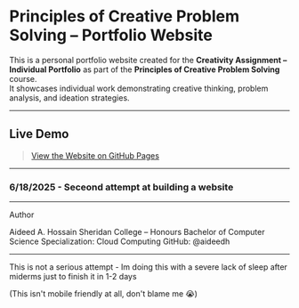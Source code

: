 #  Principles of Creative Problem Solving – Portfolio Website

This is a personal portfolio website created for the **Creativity Assignment – Individual Portfolio** as part of the **Principles of Creative Problem Solving** course.  
It showcases individual work demonstrating creative thinking, problem analysis, and ideation strategies.

---

##  Live Demo

> [View the Website on GitHub Pages](https://aideedh.github.io/CreativityWebsite/)  

---

###  6/18/2025 - Seceond attempt at building a website

---

Author

Aideed A. Hossain
Sheridan College – Honours Bachelor of Computer Science
Specialization: Cloud Computing
GitHub: @aideedh

---

This is not a serious attempt -  Im doing this with a severe lack of sleep after miderms just to finish it in 1-2 days

(This isn't mobile friendly at all, don't blame me 😭)
